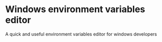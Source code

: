 # Windows environment variables editor
A quick and useful environment variables editor for windows developers
